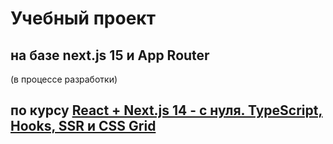 # Учебный проект

## на базе next.js 15 и App Router

(в процессе разработки)

## по курсу [React + Next.js 14 - с нуля. TypeScript, Hooks, SSR и CSS Grid](https://stepik.org/course/102551)
